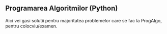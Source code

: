 Programarea Algoritmilor (Python)
---
Aici vei gasi solutii pentru majoritatea problemelor care se fac la ProgAlgo, pentru colocviu/examen.
